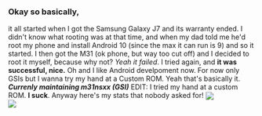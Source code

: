 ### Okay so basically,
it all started when I got the Samsung Galaxy J7 and its warranty ended. I didn't know what rooting was at that time,
and when my dad told me he'd root my phone and install Android 10 (since the max it can run is 9) and so it started.
I then got the M31 (ok phone, but way too cut off) and I decided to root it myself, because why not? 
*Yeah it failed*.
I tried again, and **it was successful, nice.**
Oh and I like Android develpoment now.
For now only GSIs but I wanna try my hand at a Custom ROM.
Yeah that's basically it.
***Currenly maintaining m31nsxx (GSI)***
EDIT: I tried my hand at a custom ROM. **I suck**.
Anyway here's my stats that nobody asked for!
<a href="https://github.com/00p513-dev">
  <img align="center" src="https://github-readme-stats.vercel.app/api?username=vitalitk&show_icons=true&theme=nord&include_all_commits=true)](https://github.com/00p513-dev" />
</a>
<br>
<a href="https://github.com/00p513-dev">
  <img align="center" src="https://github-readme-stats.vercel.app/api/top-langs/?username=vitalitk&langs_count=14&theme=nord&layout=compact" />
</a>
